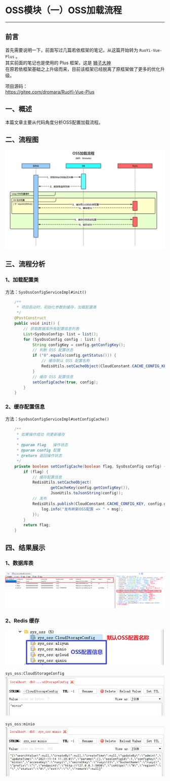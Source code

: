 # OSS模块（一）OSS加载流程
- - -
## 前言
首先需要说明一下，前面写过几篇若依框架的笔记，从这篇开始转为 `RuoYi-Vue-Plus` 。<br>
其实前面的笔记也是使用的 Plus 框架，这是 [狮子大神](https://blog.csdn.net/weixin_40461281)<br>
在原若依框架基础之上升级而来，目前该框架已经脱离了原框架做了更多的优化升级。

项目源码：<br>
https://gitee.com/dromara/RuoYi-Vue-Plus

## 一、概述
本篇文章主要从代码角度分析OSS配置加载流程。
## 二、流程图
![OSS加载流程](img01/c0e0cf8070c44165913ee1f7a3d447b4.png)
## 三、流程分析
### 1、加载配置类
方法：`SysOssConfigServiceImpl#init()`

```java
	/**
     * 项目启动时，初始化参数到缓存，加载配置类
     */
    @PostConstruct
    public void init() {
    	// 获取数据库所有配置信息列表
        List<SysOssConfig> list = list();
        for (SysOssConfig config : list) {
            String configKey = config.getConfigKey();
            // 判断 OSS 配置状态
            if ("0".equals(config.getStatus())) {
                // 缓存默认 OSS 配置名称
                RedisUtils.setCacheObject(CloudConstant.CACHE_CONFIG_KEY, configKey);
            }
            // 缓存 OSS 配置信息
            setConfigCache(true, config);
        }
    }
```
### 2、缓存配置信息
方法：`SysOssConfigServiceImpl#setConfigCache()`

```java
	/**
     * 如果操作成功 则更新缓存
     *
     * @param flag   操作状态
     * @param config 配置
     * @return 返回操作状态
     */
    private boolean setConfigCache(boolean flag, SysOssConfig config) {
        if (flag) {
        	// 缓存配置信息
            RedisUtils.setCacheObject(
                    getCacheKey(config.getConfigKey()),
                    JsonUtils.toJsonString(config));
            // 发布
            RedisUtils.publish(CloudConstant.CACHE_CONFIG_KEY, config.getConfigKey(), msg -> {
                log.info("发布刷新OSS配置 => " + msg);
            });
        }
        return flag;
    }
```
## 四、结果展示
### 1、数据库表
![DB](img01/992a1b477d4547859e5f8bf9577b50d5.png)
### 2、Redis 缓存
![redis](img01/2514675833fa4fd3ac6e1329a009ed9f.png)<br>

`sys_oss:CloudStorageConfig`<br>
![名称缓存](img01/2aa5d8c0688449d4bee709a181f25d26.png)<br>

`sys_oss:minio`<br>
![缓存信息](img01/f4094cd099594c5b9c894de64b454448.png)
